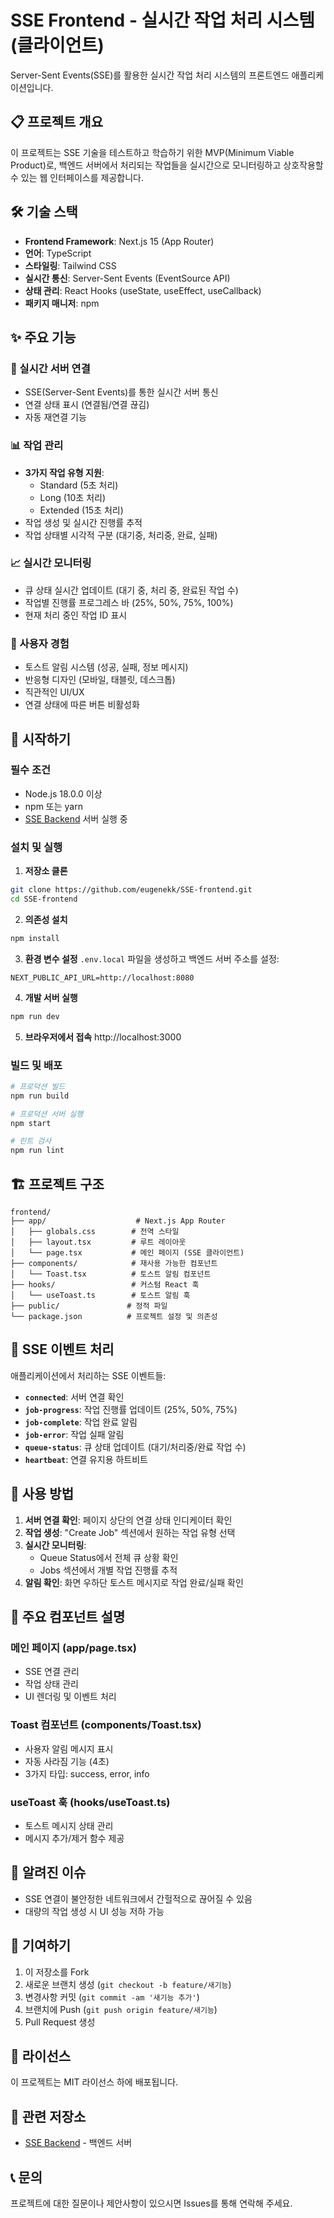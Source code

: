 # SSE Frontend - 실시간 작업 처리 시스템 (클라이언트)

Server-Sent Events(SSE)를 활용한 실시간 작업 처리 시스템의 프론트엔드 애플리케이션입니다.

## 📋 프로젝트 개요

이 프로젝트는 SSE 기술을 테스트하고 학습하기 위한 MVP(Minimum Viable Product)로, 백엔드 서버에서 처리되는 작업들을 실시간으로 모니터링하고 상호작용할 수 있는 웹 인터페이스를 제공합니다.

## 🛠 기술 스택

- **Frontend Framework**: Next.js 15 (App Router)
- **언어**: TypeScript
- **스타일링**: Tailwind CSS
- **실시간 통신**: Server-Sent Events (EventSource API)
- **상태 관리**: React Hooks (useState, useEffect, useCallback)
- **패키지 매니저**: npm

## ✨ 주요 기능

### 🔌 실시간 서버 연결
- SSE(Server-Sent Events)를 통한 실시간 서버 통신
- 연결 상태 표시 (연결됨/연결 끊김)
- 자동 재연결 기능

### 📊 작업 관리
- **3가지 작업 유형 지원**:
  - Standard (5초 처리)
  - Long (10초 처리)
  - Extended (15초 처리)
- 작업 생성 및 실시간 진행률 추적
- 작업 상태별 시각적 구분 (대기중, 처리중, 완료, 실패)

### 📈 실시간 모니터링
- 큐 상태 실시간 업데이트 (대기 중, 처리 중, 완료된 작업 수)
- 작업별 진행률 프로그레스 바 (25%, 50%, 75%, 100%)
- 현재 처리 중인 작업 ID 표시

### 🎨 사용자 경험
- 토스트 알림 시스템 (성공, 실패, 정보 메시지)
- 반응형 디자인 (모바일, 태블릿, 데스크톱)
- 직관적인 UI/UX
- 연결 상태에 따른 버튼 비활성화

## 🚀 시작하기

### 필수 조건
- Node.js 18.0.0 이상
- npm 또는 yarn
- [SSE Backend](https://github.com/eugenekk/SSE-backend) 서버 실행 중

### 설치 및 실행

1. **저장소 클론**
```bash
git clone https://github.com/eugenekk/SSE-frontend.git
cd SSE-frontend
```

2. **의존성 설치**
```bash
npm install
```

3. **환경 변수 설정**
`.env.local` 파일을 생성하고 백엔드 서버 주소를 설정:
```env
NEXT_PUBLIC_API_URL=http://localhost:8080
```

4. **개발 서버 실행**
```bash
npm run dev
```

5. **브라우저에서 접속**
http://localhost:3000

### 빌드 및 배포

```bash
# 프로덕션 빌드
npm run build

# 프로덕션 서버 실행
npm start

# 린트 검사
npm run lint
```

## 🏗 프로젝트 구조

```
frontend/
├── app/                    # Next.js App Router
│   ├── globals.css        # 전역 스타일
│   ├── layout.tsx         # 루트 레이아웃
│   └── page.tsx           # 메인 페이지 (SSE 클라이언트)
├── components/            # 재사용 가능한 컴포넌트
│   └── Toast.tsx          # 토스트 알림 컴포넌트
├── hooks/                 # 커스텀 React 훅
│   └── useToast.ts        # 토스트 알림 훅
├── public/               # 정적 파일
└── package.json          # 프로젝트 설정 및 의존성
```

## 📡 SSE 이벤트 처리

애플리케이션에서 처리하는 SSE 이벤트들:

- **`connected`**: 서버 연결 확인
- **`job-progress`**: 작업 진행률 업데이트 (25%, 50%, 75%)
- **`job-complete`**: 작업 완료 알림
- **`job-error`**: 작업 실패 알림
- **`queue-status`**: 큐 상태 업데이트 (대기/처리중/완료 작업 수)
- **`heartbeat`**: 연결 유지용 하트비트

## 🎯 사용 방법

1. **서버 연결 확인**: 페이지 상단의 연결 상태 인디케이터 확인
2. **작업 생성**: "Create Job" 섹션에서 원하는 작업 유형 선택
3. **실시간 모니터링**: 
   - Queue Status에서 전체 큐 상황 확인
   - Jobs 섹션에서 개별 작업 진행률 추적
4. **알림 확인**: 화면 우하단 토스트 메시지로 작업 완료/실패 확인

## 🔧 주요 컴포넌트 설명

### 메인 페이지 (app/page.tsx)
- SSE 연결 관리
- 작업 상태 관리
- UI 렌더링 및 이벤트 처리

### Toast 컴포넌트 (components/Toast.tsx)
- 사용자 알림 메시지 표시
- 자동 사라짐 기능 (4초)
- 3가지 타입: success, error, info

### useToast 훅 (hooks/useToast.ts)
- 토스트 메시지 상태 관리
- 메시지 추가/제거 함수 제공

## 🐛 알려진 이슈

- SSE 연결이 불안정한 네트워크에서 간헐적으로 끊어질 수 있음
- 대량의 작업 생성 시 UI 성능 저하 가능

## 🤝 기여하기

1. 이 저장소를 Fork
2. 새로운 브랜치 생성 (`git checkout -b feature/새기능`)
3. 변경사항 커밋 (`git commit -am '새기능 추가'`)
4. 브랜치에 Push (`git push origin feature/새기능`)
5. Pull Request 생성

## 📄 라이선스

이 프로젝트는 MIT 라이선스 하에 배포됩니다.

## 🔗 관련 저장소

- [SSE Backend](https://github.com/eugenekk/SSE-backend) - 백엔드 서버

## 📞 문의

프로젝트에 대한 질문이나 제안사항이 있으시면 Issues를 통해 연락해 주세요.